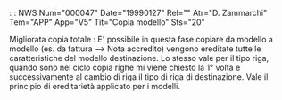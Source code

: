  :  : NWS Num="000047" Date="19990127" Rel="" Atr="D. Zammarchi" Tem="APP" App="V5" Tit="Copia modello" Sts="20"

Migliorata copia totale : 
E' possibile in questa fase copiare da modello a modello (es. da fattura --> Nota accredito) vengono ereditate tutte le caratteristiche del modello destinazione. Lo stesso vale per il tipo riga, quando sono nel ciclo copia righe mi viene chiesto la 1° volta e successivamente al cambio di
riga il tipo di riga di destinazione. Vale il principio di ereditarietà applicato per i modelli.

